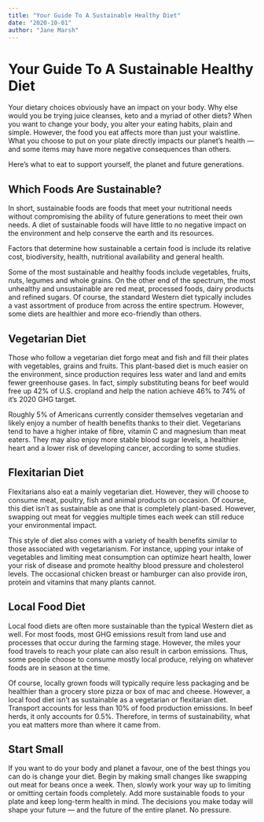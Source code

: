 ```yaml
---
title: "Your Guide To A Sustainable Healthy Diet"
date: "2020-10-01"
author: "Jane Marsh"
---
```


# Your Guide To A Sustainable Healthy Diet

Your dietary choices obviously have an impact on your body. Why else would you be trying juice cleanses, keto and a myriad of other diets? When you want to change your body, you alter your eating habits, plain and simple. However, the food you eat affects more than just your waistline. What you choose to put on your plate directly impacts our planet’s health — and some items may have more negative consequences than others.

Here’s what to eat to support yourself, the planet and future generations.

## Which Foods Are Sustainable?

In short, sustainable foods are foods that meet your nutritional needs without compromising the ability of future generations to meet their own needs. A diet of sustainable foods will have little to no negative impact on the environment and help conserve the earth and its resources.

Factors that determine how sustainable a certain food is include its relative cost, biodiversity, health, nutritional availability and general health.

Some of the most sustainable and healthy foods include vegetables, fruits, nuts, legumes and whole grains. On the other end of the spectrum, the most unhealthy and unsustainable are red meat, processed foods, dairy products and refined sugars. Of course, the standard Western diet typically includes a vast assortment of produce from across the entire spectrum. However, some diets are healthier and more eco-friendly than others.

## Vegetarian Diet

Those who follow a vegetarian diet forgo meat and fish and fill their plates with vegetables, grains and fruits. This plant-based diet is much easier on the environment, since production requires less water and land and emits fewer greenhouse gases. In fact, simply substituting beans for beef would free up 42% of U.S. cropland and help the nation achieve 46% to 74% of it’s 2020 GHG target.

Roughly 5% of Americans currently consider themselves vegetarian and likely enjoy a number of health benefits thanks to their diet. Vegetarians tend to have a higher intake of fibre, vitamin C and magnesium than meat eaters. They may also enjoy more stable blood sugar levels, a healthier heart and a lower risk of developing cancer, according to some studies.

## Flexitarian Diet

Flexitarians also eat a mainly vegetarian diet. However, they will choose to consume meat, poultry, fish and animal products on occasion. Of course, this diet isn’t as sustainable as one that is completely plant-based. However, swapping out meat for veggies multiple times each week can still reduce your environmental impact.

This style of diet also comes with a variety of health benefits similar to those associated with vegetarianism. For instance, upping your intake of vegetables and limiting meat consumption can optimize heart health, lower your risk of disease and promote healthy blood pressure and cholesterol levels. The occasional chicken breast or hamburger can also provide iron, protein and vitamins that many plants cannot.

## Local Food Diet

Local food diets are often more sustainable than the typical Western diet as well. For most foods, most GHG emissions result from land use and processes that occur during the farming stage. However, the miles your food travels to reach your plate can also result in carbon emissions. Thus, some people choose to consume mostly local produce, relying on whatever foods are in season at the time.

Of course, locally grown foods will typically require less packaging and be healthier than a grocery store pizza or box of mac and cheese. However, a local food diet isn’t as sustainable as a vegetarian or flexitarian diet. Transport accounts for less than 10% of food production emissions. In beef herds, it only accounts for 0.5%. Therefore, in terms of sustainability, what you eat matters more than where it came from.

## Start Small

If you want to do your body and planet a favour, one of the best things you can do is change your diet. Begin by making small changes like swapping out meat for beans once a week. Then, slowly work your way up to limiting or omitting certain foods completely. Add more sustainable foods to your plate and keep long-term health in mind. The decisions you make today will shape your future — and the future of the entire planet. No pressure.